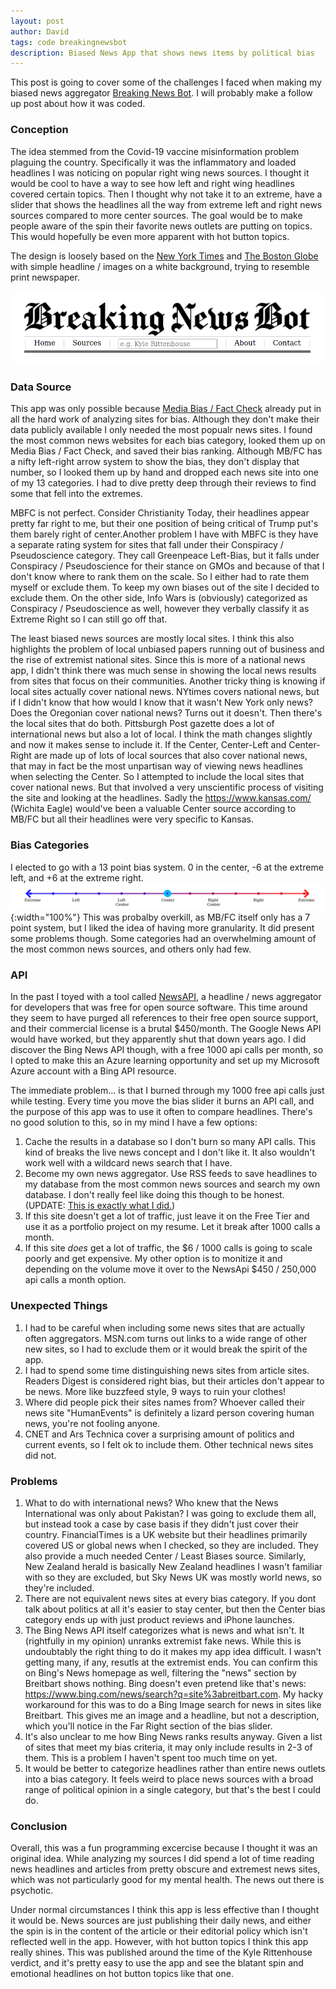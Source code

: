 ```yaml
---
layout: post
author: David
tags: code breakingnewsbot
description: Biased News App that shows news items by political bias
---
```


This post is going to cover some of the challenges I faced when making my biased news aggregator [Breaking News Bot](https://www.breakingnewsbot.com).  I will probably make a follow up post about how it was coded.

### Conception
The idea stemmed from the Covid-19 vaccine misinformation problem plaguing the country. Specifically it was the inflammatory and loaded headlines I was noticing on popular right wing news sources.  I thought it would be cool to have a way to see how left and right wing headlines covered certain topics.  Then I thought why not take it to an extreme, have a slider that shows the headlines all the way from extreme left and right news sources compared to more center sources.  The goal would be to make people aware of the spin their favorite news outlets are putting on topics.  This would hopefully be even more apparent with hot button topics.

The design is loosely based on the [New York Times](nytimes.com) and [The Boston Globe](https://www.bostonglobe.com/) with simple headline / images on a white background, trying to resemble print newspaper.

![Title](/assets/images/posts/breaking-news-bot-headline.png "title")

### Data Source
This app was only possible because [Media Bias / Fact Check](https://mediabiasfactcheck.com/) already put in all the hard work of analyzing sites for bias.  Although they don't make their data publicly available I only needed the most popualr news sites. I found the most common news websites for each bias category, looked them up on Media Bias / Fact Check, and saved their bias ranking. Although MB/FC has a nifty left-right arrow system to show the bias, they don't display that number, so I looked them up by hand and dropped each news site into one of my 13 categories.  I had to dive pretty deep through their reviews to find some that fell into the extremes.

MBFC is not perfect.  Consider Christianity Today, their headlines appear pretty far right to me, but their one position of being critical of Trump put's them barely right of center.Another problem I have with MBFC is they have a separate rating system for sites that fall under their Conspiracy / Pseudoscience category.  They call Greenpeace Left-Bias, but it falls under Conspiracy / Pseudoscience for their stance on GMOs and because of that I don't know where to rank them on the scale.  So I either had to rate them myself or exclude them.  To keep my own biases out of the site I decided to exclude them. On the other side, Info Wars is (obviously) categorized as Conspiracy / Pseudoscience as well, however they verbally classify it as Extreme Right so I can still go off that.

The least biased news sources are mostly local sites.  I think this also highlights the problem of local unbiased papers running out of business and the rise of extremist national sites.  Since this is more of a national news app, I didn't think there was much sense in showing the local news results from sites that focus on their communities.  Another tricky thing is knowing if local sites actually cover national news.  NYtimes covers national news, but if I didn't know that how would I know that it wasn't New York only news? Does the Oregonian cover national news? Turns out it doesn't.  Then there's the local sites that do both.  Pittsburgh Post gazette does a lot of international news but also a lot of local.  I think the math changes slightly and now it makes sense to include it.  If the Center, Center-Left and Center-Right are made up of lots of local sources that also cover national news, that may in fact be the most unpartisan way of viewing news headlines when selecting the Center.  So I attempted to include the local sites that cover national news.  But that involved a very unscientific process of visiting the site and looking at the headlines.  Sadly the https://www.kansas.com/ (Wichita Eagle) would've been a valuable Center source according to MB/FC but all their headlines were very specific to Kansas.

### Bias Categories
I elected to go with a 13 point bias system.  0 in the center, -6 at the extreme left, and +6 at the extreme right.  
![Biases](/assets/images/posts/bias-slider.png "biases"){:width="100%"}
This was probalby overkill, as MB/FC itself only has a 7 point system, but I liked the idea of having more granularity.  It did present some problems though.  Some categories had an overwhelming amount of the most common news sources, and others only had few.

### API
In the past I toyed with a tool called [NewsAPI](https://newsapi.org), a headline / news aggregator for developers that was free for open source software.  This time around they seem to have purged all references to their free open source support, and their commercial license is a brutal $450/month.  The Google News API would have worked, but they apparently shut that down years ago.  I did discover the Bing News API though, with a free 1000 api calls per month, so I opted to make this an Azure learning opportunity and set up my Microsoft Azure account with a Bing API resource.

The immediate problem... is that I burned through my 1000 free api calls just while testing.  Every time you move the bias slider it burns an API call, and the purpose of this app was to use it often to compare headlines.  There's no good solution to this, so in my mind I have a few options:
1. Cache the results in a database so I don't burn so many API calls.  This kind of breaks the live news concept and I don't like it.  It also wouldn't work well with a wildcard news search that I have.
2. Become my own news aggregator.  Use RSS feeds to save headlines to my database from the most common news sources and search my own database.  I don't really feel like doing this though to be honest. (UPDATE: [This is exactly what I did.](https://www.davidmbaker.dev/2022/03/01/Newsbot-Part-3.html))
3. If this site doesn't get a lot of traffic, just leave it on the Free Tier and use it as a portfolio project on my resume.  Let it break after 1000 calls a month.
4. If this site *does* get a lot of traffic, the $6 / 1000 calls is going to scale poorly and get expensive.  My other option is to monitize it and depending on the volume move it over to the NewsApi $450 / 250,000 api calls a month option.

### Unexpected Things
1. I had to be careful when including some news sites that are actually often aggregators. MSN.com turns out links to a wide range of other new sites, so I had to exclude them or it would break the spirit of the app.
2. I had to spend some time distinguishing news sites from article sites.  Readers Digest is considered right bias, but their articles don't appear to be news.  More like buzzfeed style, 9 ways to ruin your clothes!
3. Where did people pick their sites names from? Whoever called their news site "HumanEvents" is definitely a lizard person covering human news, you're not fooling anyone.
4. CNET and Ars Technica cover a surprising amount of politics and current events, so I felt ok to include them.  Other technical news sites did not.

### Problems
1. What to do with international news?  Who knew that the News International was only about Pakistan? I was going to exclude them all, but instead took a case by case basis if they didn't just cover their country.  FinancialTimes is a UK website but their headlines primarily covered US or global news when I checked, so they are included.  They also provide a much needed Center / Least Biases source.  Similarly, New Zealand herald is basically New Zealand headlines I wasn't familiar with so they are excluded, but Sky News UK was mostly world news, so they're included.
2. There are not equivalent news sites at every bias category.  If you dont talk about politics at all it's easier to stay center, but then the Center bias category ends up with just product reviews and iPhone launches.
3. The Bing News API itself categorizes what is news and what isn't.  It (rightfully in my opinion) unranks extremist fake news.  While this is undoubtably the right thing to do it makes my app idea difficult. I wasn't getting many, if any, resutls at the extremist ends.  You can confirm this on Bing's News homepage as well, filtering the "news" section by Breitbart shows nothing.  Bing doesn't even pretend like that's news: <https://www.bing.com/news/search?q=site%3abreitbart.com>.  My hacky workaround for this was to do a Bing Image search for news in sites like Breitbart.  This gives me an image and a headline, but not a description, which you'll notice in the Far Right section of the bias slider.
4. It's also unclear to me how Bing News ranks results anyway.  Given a list of sites that meet my bias criteria, it may only include results in 2-3 of them.  This is a problem I haven't spent too much time on yet.
5. It would be better to categorize headlines rather than entire news outlets into a bias category.  It feels weird to place news sources with a broad range of political opinion in a single category, but that's the best I could do.

### Conclusion
Overall, this was a fun programming excercise because I thought it was an original idea. While analyzing my sources I did spend a lot of time reading news headlines and articles from pretty obscure and extremest news sites, which was not particularly good for my mental health.  The news out there is psychotic. 

Under normal circumstances I think this app is less effective than I thought it would be.  News sources are just publishing their daily news, and either the spin is in the content of the article or their editorial policy which isn't reflected well in the app. However, with hot button topics I think this app really shines. This was published around the time of the Kyle Rittenhouse verdict, and it's pretty easy to use the app and see the blatant spin and emotional headlines on hot button topics like that one.